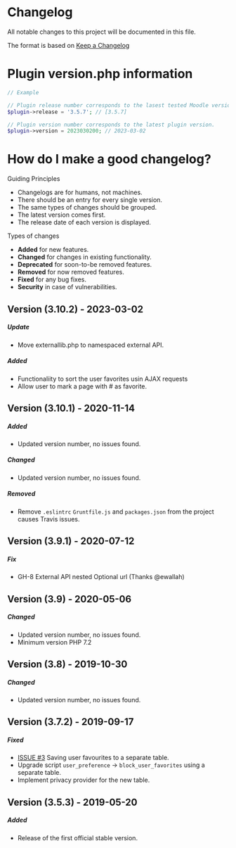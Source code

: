 # Changelog

All notable changes to this project will be documented in this file.

The format is based on [Keep a Changelog](https://keepachangelog.com/en/1.0.0/)

# Plugin version.php information

```php
// Example

// Plugin release number corresponds to the lasest tested Moodle version in which the plugin has been tested.
$plugin->release = '3.5.7'; // [3.5.7]

// Plugin version number corresponds to the latest plugin version.
$plugin->version = 2023030200; // 2023-03-02
```

# How do I make a good changelog?

Guiding Principles

* Changelogs are for humans, not machines.
* There should be an entry for every single version.
* The same types of changes should be grouped.
* The latest version comes first.
* The release date of each version is displayed.

Types of changes

* **Added** for new features.
* **Changed** for changes in existing functionality.
* **Deprecated** for soon-to-be removed features.
* **Removed** for now removed features.
* **Fixed** for any bug fixes.
* **Security** in case of vulnerabilities.

## Version (3.10.2) - 2023-03-02

##### Update
- Move externallib.php to namespaced external API.

##### Added
- Functionaliity to sort the user favorites usin AJAX requests
- Allow user to mark a page with # as favorite.

## Version (3.10.1) - 2020-11-14

##### Added
- Updated version number, no issues found.

##### Changed

- Updated version number, no issues found.

##### Removed

- Remove `.eslintrc` `Gruntfile.js` and `packages.json` from the project causes Travis issues.

## Version (3.9.1) - 2020-07-12

##### Fix

- GH-8 External API nested Optional url (Thanks @ewallah)

## Version (3.9) - 2020-05-06

##### Changed

- Updated version number, no issues found.
- Minimum version PHP 7.2

## Version (3.8) - 2019-10-30

##### Changed

- Updated version number, no issues found.

## Version (3.7.2) - 2019-09-17

##### Fixed

- [ISSUE #3](https://github.com/MFreakNL/moodle-block-user_favorites/issues/3) Saving user favourites to a separate
  table.
- Upgrade script `user_preference` -> `block_user_favorites` using a separate table.
- Implement privacy provider for the new table.

## Version (3.5.3) - 2019-05-20

##### Added

- Release of the first official stable version.
